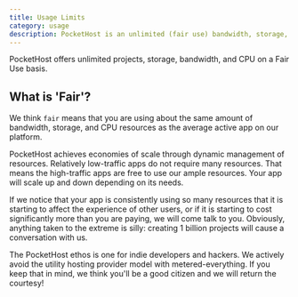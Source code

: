 ```yaml
---
title: Usage Limits
category: usage
description: PocketHost is an unlimited (fair use) bandwidth, storage, and CPU platform.
---
```


PocketHost offers unlimited projects, storage, bandwidth, and CPU on a Fair Use basis.

## What is 'Fair'?

We think `fair` means that you are using about the same amount of bandwidth, storage, and CPU resources as the average active app on our platform.

PocketHost achieves economies of scale through dynamic management of resources. Relatively low-traffic apps do not require many resources. That means the high-traffic apps are free to use our ample resources. Your app will scale up and down depending on its needs.

If we notice that your app is consistently using so many resources that it is starting to affect the experience of other users, or if it is starting to cost significantly more than you are paying, we will come talk to you. Obviously, anything taken to the extreme is silly: creating 1 billion projects will cause a conversation with us.

The PocketHost ethos is one for indie developers and hackers. We actively avoid the utility hosting provider model with metered-everything. If you keep that in mind, we think you'll be a good citizen and we will return the courtesy!

